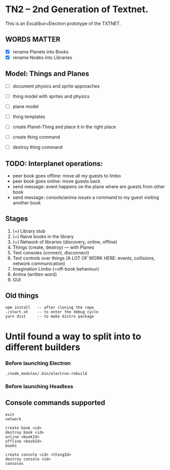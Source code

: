 # TN2 – 2nd Generation of Textnet.

This is an Excalibur+Electron prototype of the TXTNET.


## WORDS MATTER
* [x] rename Planets into Books
* [x] rename Nodes into Libraries

## Model: Things and Planes
* [ ] document physics and sprite approaches
* [ ] thing model with sprites and physics
* [ ] plane model
* [ ] thing templates
* [ ] create Planet-Thing and place it in the right place
* [ ] create thing command
* [ ] destroy thing command




## TODO: Interplanet operations:
- peer book goes offline: move all my guests to limbo
- peer book goes online: move guests back
- send message: event happens on the plane where are guests from other book
- send message: console/anima issues a command to my guest visiting another book



## Stages
1. (+) Library stub
2. (+) Naive books in the library
3. (+) Network of libraries (discovery, online, offline)
5. Things (create, destroy) — with Planes
6. Text consoles (connect, disconnect)
7. Text controls over things (A LOT OF WORK HERE: events, collisions, network communication)
8. Imagination Limbo (=off-book behaviour)
9. Anima (written word)
10. GUI


## Old things
    npm install   -- after cloning the repo
    ./start.sh    -- to enter the debug cycle
    yarn dist     -- to make distro package

# Until found a way to split into to different builders
### Before launching Electron
    ./node_modules/.bin/electron-rebuild
### Before launching Headless


## Console commands supported
    exit
    network

    create book <id>
    destroy book <id>
    online <bookId>
    offline <bookId>
    books

    create console <id> <thingId>
    destroy console <id>
    consoles


